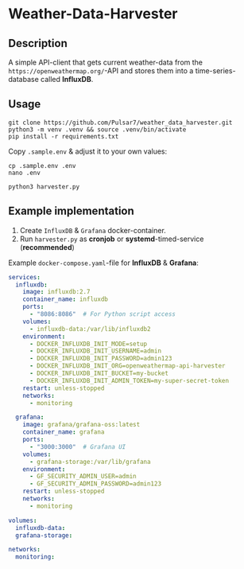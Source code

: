 # Weather-Data-Harvester


## Description

A simple API-client that gets current weather-data from the `https://openweathermap.org/`-API and stores them into a time-series-database called __InfluxDB__.

## Usage

```SHELL
git clone https://github.com/Pulsar7/weather_data_harvester.git
python3 -m venv .venv && source .venv/bin/activate
pip install -r requirements.txt
```

Copy `.sample.env` & adjust it to your own values:
```SHELL
cp .sample.env .env
nano .env
```

```SHELL
python3 harvester.py
```

## Example implementation

1. Create `InfluxDB` & `Grafana` docker-container.
2. Run `harvester.py` as __cronjob__ or __systemd__-timed-service (**recommended**)

Example `docker-compose.yaml`-file for __InfluxDB__ & __Grafana__:
```YAML
services:
  influxdb:
    image: influxdb:2.7
    container_name: influxdb
    ports:
      - "8086:8086"  # For Python script access
    volumes:
      - influxdb-data:/var/lib/influxdb2
    environment:
      - DOCKER_INFLUXDB_INIT_MODE=setup
      - DOCKER_INFLUXDB_INIT_USERNAME=admin
      - DOCKER_INFLUXDB_INIT_PASSWORD=admin123
      - DOCKER_INFLUXDB_INIT_ORG=openweathermap-api-harvester
      - DOCKER_INFLUXDB_INIT_BUCKET=my-bucket
      - DOCKER_INFLUXDB_INIT_ADMIN_TOKEN=my-super-secret-token
    restart: unless-stopped
    networks:
      - monitoring

  grafana:
    image: grafana/grafana-oss:latest
    container_name: grafana
    ports:
      - "3000:3000"  # Grafana UI
    volumes:
      - grafana-storage:/var/lib/grafana
    environment:
      - GF_SECURITY_ADMIN_USER=admin
      - GF_SECURITY_ADMIN_PASSWORD=admin123
    restart: unless-stopped
    networks:
      - monitoring

volumes:
  influxdb-data:
  grafana-storage:

networks:
  monitoring:
```